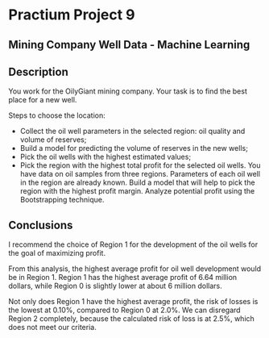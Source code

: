 # Practium Project 9

## Mining Company Well Data - Machine Learning

## Description

You work for the OilyGiant mining company. Your task is to find the best place for a new well.

Steps to choose the location:
- Collect the oil well parameters in the selected region: oil quality and volume of reserves;
- Build a model for predicting the volume of reserves in the new wells;
- Pick the oil wells with the highest estimated values;
- Pick the region with the highest total profit for the selected oil wells.
You have data on oil samples from three regions. Parameters of each oil well in the region are already known. Build a model that will help to pick the region with the highest profit margin. Analyze potential profit using the Bootstrapping technique.

## Conclusions

I recommend the choice of Region 1 for the development of the oil wells for the goal of maximizing profit.

From this analysis, the highest average profit for oil well development would be in Region 1. Region 1 has the highest average profit of 6.64 million dollars, while Region 0 is slightly lower at about 6 million dollars.

Not only does Region 1 have the highest average profit, the risk of losses is the lowest at 0.10%, compared to Region 0 at 2.0%. We can disregard Region 2 completely, because the calculated risk of loss is at 2.5%, which does not meet our criteria.